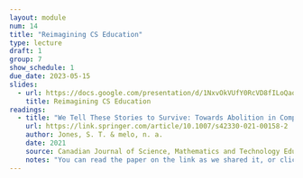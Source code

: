 ```yaml
---
layout: module
num: 14
title: "Reimagining CS Education"
type: lecture
draft: 1
group: 7
show_schedule: 1
due_date: 2023-05-15
slides:
  - url: https://docs.google.com/presentation/d/1NxvOkVUfY0RcVD8fILoQaq3aBu6s6uyQk3A05FoQ4wY/edit?usp=sharing
    title: Reimagining CS Education
readings:
  - title: "We Tell These Stories to Survive: Towards Abolition in Computer Science Education"
    url: https://link.springer.com/article/10.1007/s42330-021-00158-2
    author: Jones, S. T. & melo, n. a.
    date: 2021
    source: Canadian Journal of Science, Mathematics and Technology Education  
    notes: "You can read the paper on the link as we shared it, or click the 'Download PDF' button on the top right."
---    
```


